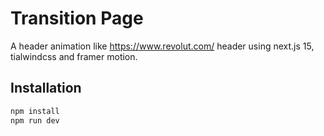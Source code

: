 # Transition Page

A header animation like https://www.revolut.com/ header using next.js 15, tialwindcss and framer motion.

## Installation
```sh
npm install
npm run dev
```
